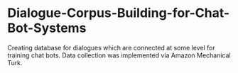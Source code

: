 # Dialogue-Corpus-Building-for-Chat-Bot-Systems
Creating database for dialogues which are connected at some level for training chat bots. Data collection was implemented via Amazon Mechanical Turk.
